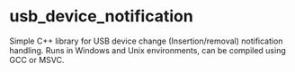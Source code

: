 usb_device_notification
=======================

Simple C++ library for USB device change (Insertion/removal) notification handling.
Runs in Windows and Unix environments, can be compiled using GCC or MSVC.
